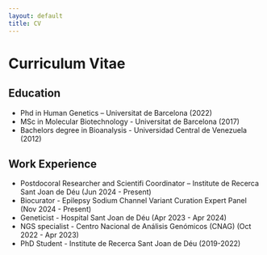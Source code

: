 ```yaml
---
layout: default
title: CV
---
```


# Curriculum Vitae

## Education

- Phd in Human Genetics – Universitat de Barcelona (2022)
- MSc in Molecular Biotechnology - Universitat de Barcelona (2017)
- Bachelors degree in Bioanalysis - Universidad Central de Venezuela (2012)

## Work Experience

- Postdocoral Researcher and Scientifi Coordinator – Institute de Recerca Sant Joan de Déu (Jun 2024 - Present)
- Biocurator - Epilepsy Sodium Channel Variant Curation Expert Panel (Nov 2024 - Present)
- Geneticist - Hospital Sant Joan de Déu (Apr 2023 - Apr 2024)
- NGS specialist - Centro Nacional de Análisis Genómicos (CNAG) (Oct 2022 - Apr 2023)
- PhD Student - Institute de Recerca Sant Joan de Déu (2019-2022)
